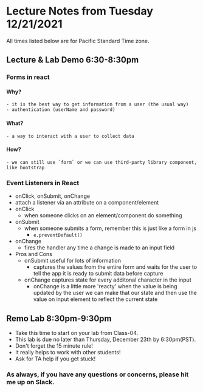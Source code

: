 # Lecture Notes from Tuesday 12/21/2021
All times listed below are for Pacific Standard Time zone.

## Lecture & Lab Demo 6:30-8:30pm
### Forms in react
  #### Why?
    - it is the best way to get information from a user (the usual way)
    - authentication (userName and password)
  #### What?
    - a way to interact with a user to collect data
  #### How?
    - we can still use `form` or we can use third-party library component, like bootstrap

### Event Listeners in React
  - onClick, onSubmit, onChange
  - attach a listener via an attribute on a component/element
  - onClick
    - when someone clicks on an element/component do something
  - onSubmit
    - when someone submits a form, remember this is just like a form in js 
      - `e.preventDefault()`
  - onChange
    - fires the handler any time a change is made to an input field
  - Pros and Cons
    - onSubmit useful for lots of information
      - captures the values from the entire form and waits for the user to tell the app it is ready to submit data before capture
    - onChange captures state for every additonal character in the input
      - onChange is a little more 'reacty' when the value is being updated by the user we can make that our state and then use the value on input element to reflect the current state

## Remo Lab 8:30pm-9:30pm
- Take this time to start on your lab from Class-04.
- This lab is due no later than Thursday, December 23th by 6:30pm(PST).
- Don't forget the 15 minute rule!
- It really helps to work with other students!
- Ask for TA help if you get stuck!


### As always, if you have any questions or concerns, please hit me up on Slack.
